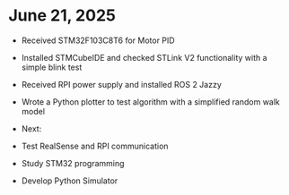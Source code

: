 # June 21, 2025

- Received STM32F103C8T6 for Motor PID
- Installed STMCubeIDE and checked STLink V2 functionality with a simple blink test
- Received RPI power supply and installed ROS 2 Jazzy
- Wrote a Python plotter to test algorithm with a simplified random walk model

- Next:
- Test RealSense and RPI communication
- Study STM32 programming
- Develop Python Simulator
